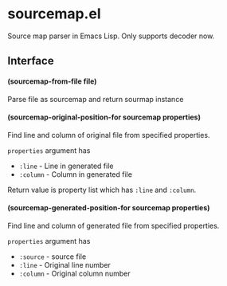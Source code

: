 # sourcemap.el

Source map parser in Emacs Lisp.
Only supports decoder now.


## Interface

#### (sourcemap-from-file file)

Parse file as sourcemap and return sourmap instance


#### (sourcemap-original-position-for sourcemap properties)

Find line and column of original file from specified properties.

`properties` argument has
- `:line` - Line in generated file
- `:column` - Column in generated file

Return value is property list which has `:line` and `:column`.


#### (sourcemap-generated-position-for sourcemap properties)

Find line and column of generated file from specified properties.

`properties` argument has
- `:source` - source file
- `:line` - Original line number
- `:column` - Original column number

